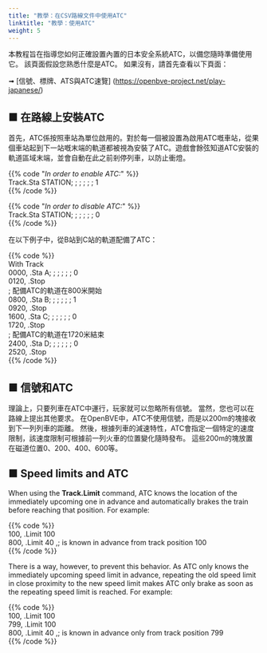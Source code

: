 ```yaml
---
title: "教學：在CSV路線文件中使用ATC"
linktitle: "教學：使用ATC"
weight: 5
---
```


本教程旨在指導您如何正確設置內置的日本安全系統ATC，以備您隨時準備使用它。 該頁面假設您熟悉什麼是ATC。 如果沒有，請首先查看以下頁面：

➟ [信號、標牌、ATS與ATC速覽]
(https://openbve-project.net/play-japanese/)

## ■ 在路線上安裝ATC
首先，ATC係按照車站為單位啟用的。對於每一個被設置為啟用ATC嘅車站，從果個車站起到下一站嘅末端的軌道都被視為安裝了ATC。遊戲會餘弦知道ATC安裝的軌道區域末端，並會自動在此之前剎停列車，以防止衝燈。

{{% code "*In order to enable ATC:*" %}}  
Track.Sta STATION; ; ; ; ; ; 1  
{{% /code %}}

{{% code "*In order to disable ATC:*" %}}  
Track.Sta STATION; ; ; ; ; ; 0  
{{% /code %}}

在以下例子中，從B站到C站的軌道配備了ATC：

{{% code %}}  
With Track  
0000, .Sta A; ; ; ; ; ; 0  
0120, .Stop  
; 配備ATC的軌道在800米開始  
0800, .Sta B; ; ; ; ; ; 1  
0920, .Stop  
1600, .Sta C; ; ; ; ; ; 0  
1720, .Stop  
; 配備ATC的軌道在1720米結束  
2400, .Sta D; ; ; ; ; ; 0  
2520, .Stop  
{{% /code %}}

## ■ 信號和ATC

理論上，只要列車在ATC中運行，玩家就可以忽略所有信號。 當然，您也可以在路線上提出其他要求。 在OpenBVE中，ATC不使用信號，而是以200m的塊接收到下一列列車的距離。 然後，根據列車的減速特性，ATC會指定一個特定的速度限制，該速度限制可根據前一列火車的位置變化隨時發布。 這些200m的塊放置在磁道位置0、200、400、600等。

## ■ Speed limits and ATC

When using the **Track.Limit** command, ATC knows the location of the immediately upcoming one in advance and automatically brakes the train before reaching that position. For example:

{{% code %}}  
100, .Limit 100  
800, .Limit 40 ,; is known in advance from track position 100  
{{% /code %}}

There is a way, however, to prevent this behavior. As ATC only knows the immediately upcoming speed limit in advance, repeating the old speed limit in close proximity to the new speed limit makes ATC only brake as soon as the repeating speed limit is reached. For example:

{{% code %}}  
100, .Limit 100  
799, .Limit 100  
800, .Limit 40 ,; is known in advance only from track position 799  
{{% /code %}}
